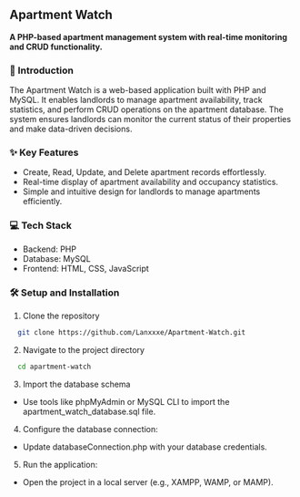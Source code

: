 ## Apartment Watch
**A PHP-based apartment management system with real-time monitoring and CRUD functionality.**

### 🚀 Introduction
The Apartment Watch is a web-based application built with PHP and MySQL. It enables landlords to manage apartment availability, track statistics, and perform CRUD operations on the apartment database. The system ensures landlords can monitor the current status of their properties and make data-driven decisions.


### ✨ Key Features

- Create, Read, Update, and Delete apartment records effortlessly.
- Real-time display of apartment availability and occupancy statistics.
- Simple and intuitive design for landlords to manage apartments efficiently.


### 💻 Tech Stack
- Backend: PHP
- Database: MySQL
- Frontend: HTML, CSS, JavaScript


### 🛠️ Setup and Installation

1. Clone the repository
```bash
  git clone https://github.com/Lanxxxe/Apartment-Watch.git
```
2. Navigate to the project directory
```bash
  cd apartment-watch
```
3. Import the database schema
- Use tools like phpMyAdmin or MySQL CLI to import the apartment_watch_database.sql file.
4. Configure the database connection:
- Update databaseConnection.php with your database credentials.
5. Run the application:
- Open the project in a local server (e.g., XAMPP, WAMP, or MAMP).
